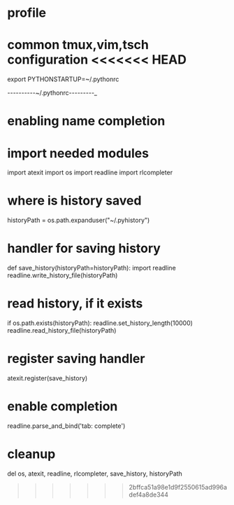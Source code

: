 profile
=======

 common tmux,vim,tsch configuration
<<<<<<< HEAD
=======

export PYTHONSTARTUP=~/.pythonrc

----------~/.pythonrc---------_

# enabling name completion

# import needed modules
import atexit
import os
import readline
import rlcompleter

# where is history saved
historyPath = os.path.expanduser("~/.pyhistory")

# handler for saving history
def save_history(historyPath=historyPath):
    import readline
    readline.write_history_file(historyPath)

# read history, if it exists
if os.path.exists(historyPath):
    readline.set_history_length(10000)
    readline.read_history_file(historyPath)

# register saving handler
atexit.register(save_history)

# enable completion
readline.parse_and_bind('tab: complete')

# cleanup
del os, atexit, readline, rlcompleter, save_history, historyPath
>>>>>>> 2bffca51a98e1d9f2550615ad996adef4a8de344
